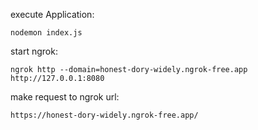 execute Application:

```
nodemon index.js
```

start ngrok:

```
ngrok http --domain=honest-dory-widely.ngrok-free.app http://127.0.0.1:8080
```

make request to ngrok url:

```
https://honest-dory-widely.ngrok-free.app/
```
